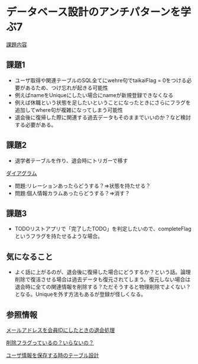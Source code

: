 # データベース設計のアンチパターンを学ぶ7

[課題内容](https://airtable.com/appPxhCPFYGqqN9YU/tblVlFr2q4lIqDKYc/viwX8r6DpCRp80swL/reczXUDRsTZF9gER2?blocks=hide)

## 課題1

- ユーザ取得や関連テーブルのSQL全てにwehre句でtaikaiFlag = 0をつける必要があるため、つけ忘れが起きる可能性
-  例えばnameをUniqueにしたい場合にnameが新規登録できなくなる
- 例えば休職という状態を足したいということになったときにさらにフラグを追加してwhere句が複雑になってしまう可能性
- 退会後に復帰した際に関連する過去データもそのままでいいのか？など検討する必要がある。

## 課題2

- 退学者テーブルを作り、退会時にトリガーで移す

[ダイアグラム](https://dbdiagram.io/d/61c344f33205b45b73c92dc8)

- 問題:リレーションあったらどうする？=>状態を持たせる？
- 問題:個人情報カラムあったらどうする？=>消す？

## 課題3

- TODOリストアプリで「完了したTODO」を判定したいので、completeFlagというフラグを持たせるような場合。

## 気になること

- よく話に上がるのが、退会後に復帰した場合にどうするか？という話。論理削除で復活させる場合は過去データも復元されてしまう。復元しない場合は退会時に全ての関連情報を削除する？ただそうすると物理削除でよくない？となる。Uniqueを外す方法もあるが登録が怪しくなる。

## 参照情報

[メールアドレスを会員IDにしたときの退会処理](https://qiita.com/saoyagi2/items/f730554c95dd7c3223c2)

[削除フラグっているの？いらないの？](https://www.go-next.co.jp/blog/server_network/25855/)

[ユーザ情報を保存する時のテーブル設計](https://soudai.hatenablog.com/entry/2018/05/01/204442)